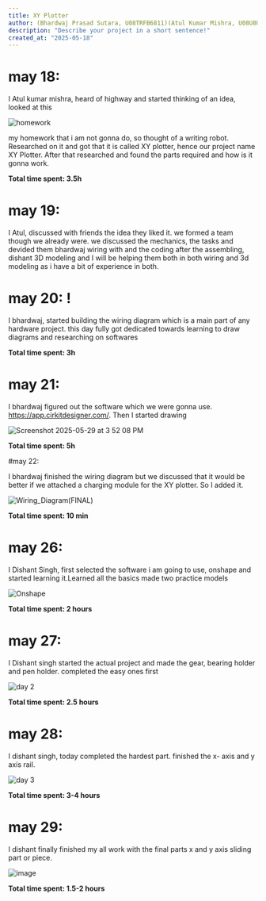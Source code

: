 ```yaml
---
title: XY Plotter
author: (Bhardwaj Prasad Sutara, U08TRFB6811)(Atul Kumar Mishra, U08U8U16CHX )(Dishant Singh, U08TMCVHA9H )
description: "Describe your project in a short sentence!"
created_at: "2025-05-18"
---
```


# may 18: 
I Atul kumar mishra, heard of highway and started thinking of an idea, looked at this 

![homework](https://github.com/user-attachments/assets/8a72f049-78ba-4478-b43e-784b65d1e9af)

my homework that i am not gonna do, so thought of a writing robot. Researched on it and got that it is called XY plotter, hence our project name XY Plotter. After that researched and found the parts required and how is it gonna work.

**Total time spent: 3.5h**

# may 19:
I Atul, discussed with  friends the idea they liked it. we formed a team though we already were. we discussed the mechanics, the tasks and devided them bhardwaj wiring with and the coding after the assembling, dishant 3D modeling and I will be helping them both in both wiring and 3d modeling as i have a bit of experience in both.

# may 20: !
I bhardwaj, started building the wiring diagram which is a main part of any hardware project. this day fully got dedicated towards learning to draw diagrams and researching on softwares

**Total time spent: 3h**

# may 21:

I bhardwaj figured out the software which we were gonna use. https://app.cirkitdesigner.com/.
Then I started drawing

![Screenshot 2025-05-29 at 3 52 08 PM](https://github.com/user-attachments/assets/0c0bd177-ed0b-4709-9284-8d30bae0832d)

**Total time spent: 5h**

#may 22:

I bhardwaj finished the wiring diagram but we discussed that it would be better if we attached a charging module for the XY plotter.
So I added it.

![Wiring_Diagram(FINAL)](https://github.com/user-attachments/assets/95a3408f-7334-4b42-8a07-accacccace46)

**Total time spent: 10 min**


# may 26: 
I Dishant Singh, first selected the software i am going to use, onshape and started learning it.Learned all the basics made two practice models 

![Onshape](https://github.com/user-attachments/assets/ca515a21-ca4f-4d53-89ff-3895f4c5156b)

**Total time spent: 2 hours**


# may 27: 
I Dishant singh started the actual project and made the gear, bearing holder and pen holder. completed the easy ones first 

![day 2](https://github.com/user-attachments/assets/479d9689-c4b0-43b0-852e-c547b65b3d7d)

**Total time spent: 2.5 hours**

# may 28: 
I dishant singh, today completed the hardest part. finished the x- axis and y axis rail.

![day 3](https://github.com/user-attachments/assets/ef9e4e7d-de67-4791-af2f-cf6a5334afb1) 

**Total time spent: 3-4 hours**

# may 29:
I dishant finally finished my all work with the final parts x and y axis sliding part or piece.

![image](https://github.com/user-attachments/assets/dbe20402-d335-463e-a3c6-82a7fd015e1d)

**Total time spent: 1.5-2 hours**
